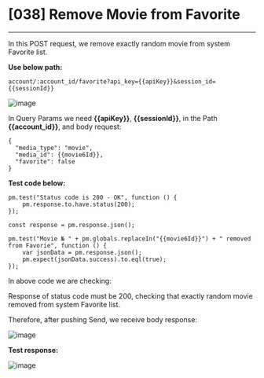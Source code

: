 # [038] Remove Movie from Favorite
___

In this POST request, we remove exactly random movie from system Favorite list.

__Use below path:__
```
account/:account_id/favorite?api_key={{apiKey}}&session_id={{sessionId}}
```
![image](https://user-images.githubusercontent.com/122685448/231298265-ffd5f8ce-1f29-4dc4-9b23-d7d97f382b41.png)

In Query Params we need __{{apiKey}}__, __{{sessionId}}__, in the Path __{{account_id}}__, and body request:
```
{
  "media_type": "movie",
  "media_id": {{movie6Id}},
  "favorite": false
}
```

__Test code below:__
```
pm.test("Status code is 200 - OK", function () {
    pm.response.to.have.status(200);
});

const response = pm.response.json();

pm.test("Movie № " + pm.globals.replaceIn("{{movie6Id}}") + " removed from Favorie", function () {
    var jsonData = pm.response.json();
    pm.expect(jsonData.success).to.eql(true);
});
```

In above code we are checking:

Response of status code must be 200, checking that exactly random movie removed from system Favorite list.

Therefore, after pushing Send, we receive body response:
 
![image](https://user-images.githubusercontent.com/122685448/231298285-6450ffe8-cb4d-4da4-b7cd-1b51233159c5.png)

__Test response:__

![image](https://user-images.githubusercontent.com/122685448/231298293-20f84aec-386c-44f3-9ef9-ad788ef222c2.png)

